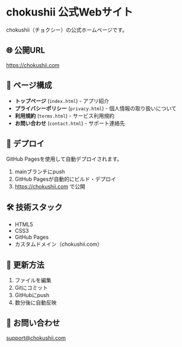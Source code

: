 # chokushii 公式Webサイト

chokushii（チョクシー）の公式ホームページです。

## 🌐 公開URL

https://chokushii.com

## 📄 ページ構成

- **トップページ** (`index.html`) - アプリ紹介
- **プライバシーポリシー** (`privacy.html`) - 個人情報の取り扱いについて
- **利用規約** (`terms.html`) - サービス利用規約
- **お問い合わせ** (`contact.html`) - サポート連絡先

## 🚀 デプロイ

GitHub Pagesを使用して自動デプロイされます。

1. mainブランチにpush
2. GitHub Pagesが自動的にビルド・デプロイ
3. https://chokushii.com で公開

## 🛠 技術スタック

- HTML5
- CSS3
- GitHub Pages
- カスタムドメイン（chokushii.com）

## 📝 更新方法

1. ファイルを編集
2. Gitにコミット
3. GitHubにpush
4. 数分後に自動反映

## 📧 お問い合わせ

support@chokushii.com
